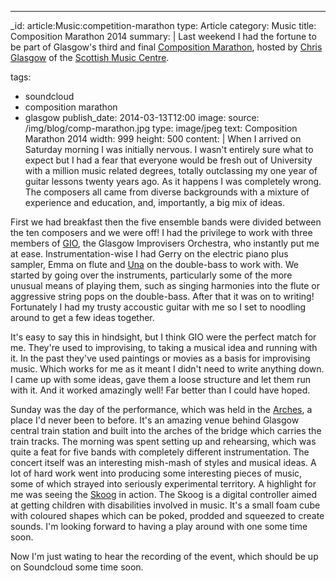 ---
_id: article:Music:competition-marathon
type: Article
category: Music
title: Composition Marathon 2014
summary: |
  Last weekend I had the fortune to be part of Glasgow's third and final [Composition Marathon][comp], hosted by [Chris Glasgow][cg] of the [Scottish Music Centre][scm].
    
  [comp]: http://compositionmarathon.com/
  [scm]: http://www.scottishmusiccentre.com/
  [cg]: http://christopherglasgow.com/
tags: 
  - soundcloud
  - composition marathon
  - glasgow
publish_date: 2014-03-13T12:00
image:
  source: /img/blog/comp-marathon.jpg
  type: image/jpeg
  text: Composition Marathon 2014
  width: 999
  height: 500
content: |
  When I arrived on Saturday morning I was initially nervous. I wasn't entirely sure what to expect but I had a fear that everyone would be fresh out of University with a million music related degrees, totally outclassing my one year of guitar lessons twenty years ago. As it happens I was completely wrong. The composers all came from diverse backgrounds with a mixture of experience and education, and, importantly, a big mix of ideas.

  First we had breakfast then the five ensemble bands were divided between the ten composers and we were off! I had the privilege to work with three members of [GIO][gio], the Glasgow Improvisers Orchestra, who instantly put me at ease. Instrumentation-wise I had Gerry on the electric piano plus sampler, Emma on flute and [Una][una] on the double-bass to work with. We started by going over the instruments, particularly some of the more unusual means of playing them, such as singing harmonies into the flute or aggressive string pops on the double-bass. After that it was on to writing! Fortunately I had my trusty accoustic guitar with me so I set to noodling around to get a few ideas together.

  It's easy to say this in hindsight, but I think GIO were the perfect match for me. They're used to improvising, to taking a musical idea and running with it. In the past they've used paintings or movies as a basis for improvising music. Which works for me as it meant I didn't need to write anything down. I came up with some ideas, gave them a loose structure and let them run with it. And it worked amazingly well! Far better than I could have hoped.

  Sunday was the day of the performance, which was held in the [Arches][arches], a place I'd never been to before. It's an amazing venue behind Glasgow central train station and built into the arches of the bridge which carries the train tracks. The morning was spent setting up and rehearsing, which was quite a feat for five bands with completely different instrumentation. The concert itself was an interesting mish-mash of styles and musical ideas. A lot of hard work went into producing some interesting pieces of music, some of which strayed into seriously experimental territory. A highlight for me was seeing the [Skoog][skoog] in action. The Skoog is a digital controller aimed at getting children with disabilities involved in music. It's a small foam cube with coloured shapes which can be poked, prodded and squeezed to create sounds. I'm looking forward to having a play around with one some time soon.

  Now I'm just wating to hear the recording of the event, which should be up on Soundcloud some time soon.

  [gio]: http://glasgowimprovisersorchestra.com/
  [una]: https://twitter.com/unabass
  [arches]: http://www.thearches.co.uk/
  [skoog]: http://www.skoogmusic.com/
